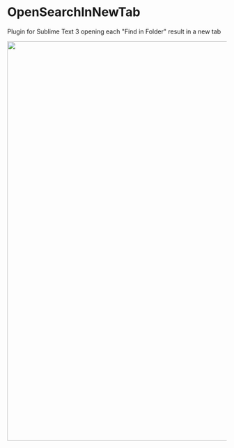 # OpenSearchInNewTab
Plugin for Sublime Text 3 opening each "Find in Folder" result in a new tab

<img width="916" src="https://i.imgur.com/12t6VrF.gif"/>
